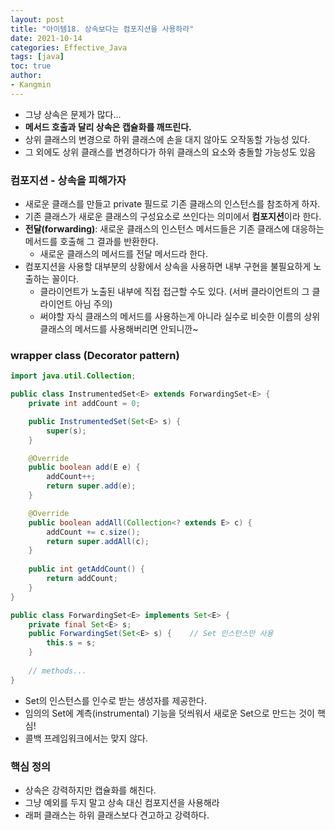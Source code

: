 ```yaml
---
layout: post
title: "아이템18. 상속보다는 컴포지션을 사용하라"
date: 2021-10-14
categories: Effective_Java
tags: [java]
toc: true
author:
- Kangmin
---
```



- 그냥 상속은 문제가 많다...
- **메서드 호출과 달리 상속은 캡슐화를 깨뜨린다.**
- 상위 클래스의 변경으로 하위 클래스에 손을 대지 않아도 오작동할 가능성 있다.
- 그 외에도 상위 클래스를 변경하다가 하위 클래스의 요소와 충돌할 가능성도 있음

### 컴포지션 - 상속을 피해가자
- 새로운 클래스를 만들고 private 필드로 기존 클래스의 인스턴스를 참조하게 하자.
- 기존 클래스가 새로운 클래스의 구성요소로 쓰인다는 의미에서 **컴포지션**이라 한다.
- **전달(forwarding)**: 새로운 클래스의 인스턴스 메서드들은 기존 클래스에 대응하는 메서드를 호출해 그 결과를 반환한다.
  - 새로운 클래스의 메서드를 전달 메서드라 한다.
- 컴포지션을 사용할 대부분의 상황에서 상속을 사용하면 내부 구현을 불필요하게 노출하는 꼴이다.
  - 클라이언트가 노출된 내부에 직접 접근할 수도 있다. (서버 클라이언트의 그 클라이언트 아님 주의)
  - 써야할 자식 클래스의 메서드를 사용하는게 아니라 실수로 비슷한 이름의 상위 클래스의 메서드를 사용해버리면 안되니깐~

### wrapper class (Decorator pattern)

```java
import java.util.Collection;

public class InstrumentedSet<E> extends ForwardingSet<E> {
    private int addCount = 0;

    public InstrumentedSet(Set<E> s) {
        super(s);
    }

    @Override
    public boolean add(E e) {
        addCount++;
        return super.add(e);
    }

    @Override
    public boolean addAll(Collection<? extends E> c) {
        addCount += c.size();
        return super.addAll(c);
    }
    
    public int getAddCount() {
        return addCount;
    }
}

```

```java
public class ForwardingSet<E> implements Set<E> {
    private final Set<E> s;
    public ForwardingSet(Set<E> s) {    // Set 인스턴스만 사용
        this.s = s;
    }
    
    // methods...
}
```

- Set의 인스턴스를 인수로 받는 생성자를 제공한다.
- 임의의 Set에 계측(instrumental) 기능을 덧씌워서 새로운 Set으로 만드는 것이 핵심!
- 콜백 프레임워크에서는 맞지 않다.

### 핵심 정의

- 상속은 강력하지만 캡슐화를 해친다.
- 그냥 예외를 두지 말고 상속 대신 컴포지션을 사용해라
- 래퍼 클래스는 하위 클래스보다 견고하고 강력하다.
